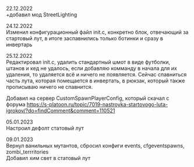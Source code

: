 22.12.2022  
+добавил мод StreetLighting

24.12.2022  
Изменил конфигурационный файл init.c, конкретно блок, отвечающий за стартовый лут, в итоге заспавнились только ботинки и сразу в инвертарь

25.12.2022  
Редактировал init.c, удалить стандартный шмот в виде футболки, штанов и кед не удалось, если добавляю комманду в начала для их удаления, то удаляется всё и ничего не появляется.
Сейчас спавниться часть лута, которая помещается в инвертать, в рюкзак, который также прописываю ничего не спавнится.

Добавил на сервер CustomSpawnPlayerConfig, который скачал с форума https://s-platoon.ru/topic/7019-nastroyka-startovogo-luta-igrokov/?do=findComment&comment=110521

05.01.2023  
Настроил дефолт статовый лут

09.01.2023  
Вернул ванильных мутантов, сбросил конфиги events, cfgeventspawns, zombi_terrritories  
Добавил хим свет в статовый лут
